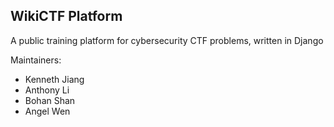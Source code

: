 ## WikiCTF Platform

A public training platform for cybersecurity CTF problems, written in Django


Maintainers:

* Kenneth Jiang
* Anthony Li
* Bohan Shan
* Angel Wen

